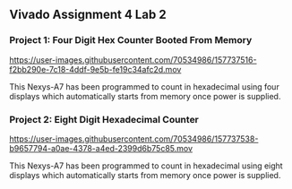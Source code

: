 ## Vivado Assignment 4 Lab 2

### Project 1: Four Digit Hex Counter Booted From Memory
https://user-images.githubusercontent.com/70534986/157737516-f2bb290e-7c18-4ddf-9e5b-fe19c34afc2d.mov

This Nexys-A7 has been programmed to count in hexadecimal using four displays which automatically starts from memory once power is supplied.

### Project 2: Eight Digit Hexadecimal Counter
https://user-images.githubusercontent.com/70534986/157737538-b9657794-a0ae-4378-a4ed-2399d6b75c85.mov

This Nexys-A7 has been programmed to count in hexadecimal using eight displays which automatically starts from memory once power is supplied.
